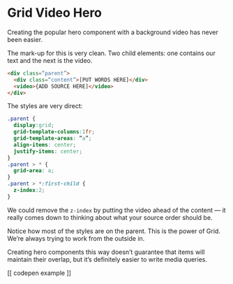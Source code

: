 # Grid Video Hero

Creating the popular hero component with a background video has never been easier. 

The mark-up for this is very clean. Two child elements: one contains our text and the next is the video. 

```html
<div class=“parent”>
  <div class=“content”>[PUT WORDS HERE]</div>
  <video>{ADD SOURCE HERE]</video>
</div>
```

The styles are very direct:

```css
.parent {
  display:grid;
  grid-template-columns:1fr;
  grid-template-areas: “a”;
  align-items: center;
  justify-items: center;
}
.parent > * {
  grid-area: a;
}
.parent > *:first-child {
  z-index:2;
}
```

We could remove the `z-index` by putting the video ahead of the content — it really comes down to thinking about what your source order should be.

Notice how most of the styles are on the parent.  This is the power of Grid. We’re always trying to work from the outside in. 

Creating hero components this way doesn’t guarantee that items will maintain their overlap, but it’s definitely easier to write media queries.

[[ codepen example ]]
